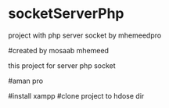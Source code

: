 # socketServerPhp
project with php server socket by mhemeedpro

#created by mosaab mhemeed

this project for server php socket 

#aman pro


#install xampp
#clone project to hdose dir
